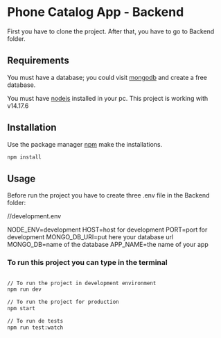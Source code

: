 # Phone Catalog App  - Backend

First you have to clone the project. After that, you have to go to Backend folder.

## Requirements

You must have a database; you could visit [mongodb](https://www.mongodb.com/es) and create a free database.

You must have [nodejs](https://nodejs.org/es/) installed in your pc. This project is working with v14.17.6

## Installation

Use the package manager [npm](https://www.npmjs.com/) make the installations.


```bash
npm install
```

## Usage

Before run the project you have to create three .env file in the Backend folder:

//development.env

NODE_ENV=development
HOST=host for development
PORT=port for development
MONGO_DB_URI=put here your database url
MONGO_DB=name of the database
APP_NAME=the name of your app

### To run this project you can type in the terminal

```bash

// To run the project in development environment
npm run dev

// To run the project for production
npm start

// To run de tests
npm run test:watch

```